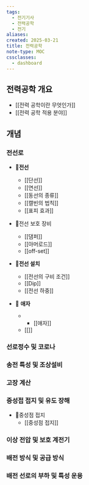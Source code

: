```yaml
---
tags:
  - 전기기사
  - 전력공학
  - 전기
aliases: 
created: 2025-03-21
title: 전력공학
note-type: MOC
cssclasses:
  - dashboard
---
```


## 전력공학 개요
- [[전력 공학이란 무엇인가]]
- [[전력 공학 적용 분야]]

## 개념

### 전선로

- 📖**전선**
	- [[단선]]
	- [[연선]]
	- [[동선의 종류]]
	- [[캘빈의 법칙]]
	- [[표피 효과]]
	
- 📖전선 보호 장비
	- [[댐퍼]]
	- [[아머로드]]
	- [[off-set]]
- 📖**전선 설치**
	- [[전선의 구비 조건]]
	- [[Dip]]
	- [[전선 하중]]
- 📖 **애자**
	- - [[애자]]
	- [[]]
### 선로정수 및 코로나

### 송전 특성 및 조상설비

### 고장 계산

### 중성접 접지 및 유도 장해
- 📖중성점 접지
	- [[중성점 접지]]

### 이상 전압 및 보호 계전기

### 배전 방식 및 공급 방식

### 배전 선로의 부하 및 특성 운용